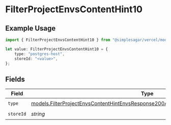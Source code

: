 # FilterProjectEnvsContentHint10

## Example Usage

```typescript
import { FilterProjectEnvsContentHint10 } from "@simplesagar/vercel/models/filterprojectenvsop.js";

let value: FilterProjectEnvsContentHint10 = {
    type: "postgres-host",
    storeId: "<value>",
};
```

## Fields

| Field                                                                                                                                                                              | Type                                                                                                                                                                               | Required                                                                                                                                                                           | Description                                                                                                                                                                        |
| ---------------------------------------------------------------------------------------------------------------------------------------------------------------------------------- | ---------------------------------------------------------------------------------------------------------------------------------------------------------------------------------- | ---------------------------------------------------------------------------------------------------------------------------------------------------------------------------------- | ---------------------------------------------------------------------------------------------------------------------------------------------------------------------------------- |
| `type`                                                                                                                                                                             | [models.FilterProjectEnvsContentHintEnvsResponse200ApplicationJSONResponseBody110Type](../models/filterprojectenvscontenthintenvsresponse200applicationjsonresponsebody110type.md) | :heavy_check_mark:                                                                                                                                                                 | N/A                                                                                                                                                                                |
| `storeId`                                                                                                                                                                          | *string*                                                                                                                                                                           | :heavy_check_mark:                                                                                                                                                                 | N/A                                                                                                                                                                                |